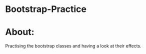 # Bootstrap-Practice
# About:
Practising the bootstrap classes and having a look at their effects. 
